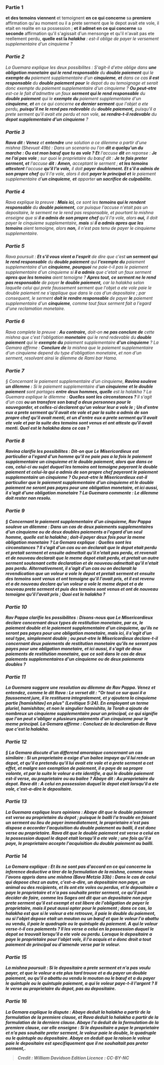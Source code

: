 
### Partie 1
<b>et des temoins viennent</b> et temoignent <b>en ce qui concerne</b> sa <b>premiere</b> affirmation qu'au moment ou il a prete serment que le depot avait ete vole, il etait en realite en sa possession ; <b>et il admet en ce qui concerne</b> sa <b>seconde</b> affirmation qu'il s'agissait d'un mensonge et qu'il n'avait pas ete reellement perdu, <b>quelle est la <i>halakha</b> : est-il oblige de payer le versement supplementaire d'un cinquieme ?

### Partie 2
La Guemara explique les deux possibilites : S'agit-il d'etre oblige dans <b>une obligation monetaire</b> <b>qui le rend responsable</b> du <b>double paiement</b> qui le <b>exempte du</b> paiement supplementaire d'un <b>cinquieme</b>, <b>et</b> dans ce cas <b>il est responsable</b> du <b>double paiement pour</b> le depot du au temoignage et serait donc exempte du paiement supplementaire d'un cinquieme ? <b>Ou peut-etre</b> est-ce le fait d'admettre un faux <b>serment qui le rend responsable</b> du <b>double paiement</b> qui le <b>exempte du</b> paiement supplementaire d'un <b>cinquieme</b>, <b>et</b> en ce qui concerne <b>ce dernier serment</b> que l'objet a ete perdu, <b>puisqu'il ne le rend pas redevable</b> du <b>double paiement,</b> puisqu'il a prete serment qu'il avait ete perdu et non vole, <b>se rendra-t-il redevable</b> du <b>depot supplementaire d'un cinquieme</b> ?

### Partie 3
<b>Rava dit : Venez</b> et <b>entendre</b> une solution a ce dilemme a partir d'une mishna (<i>Shevuot</i> 49b) : Dans un scenario ou l'on <b>dit a quelqu'un du marche : Ou est mon bœuf que tu as vole ? Et</b> l'accuse <b>dit</b> en reponse : <b>Je ne l'ai pas vole</b> ; sur quoi le proprietaire du bœuf dit : <b>Je te fais preter serment, et</b> l'accuse <b>dit : Amen,</b> acceptant le serment ; <b>et les temoins attestent</b> l'accuse <b>qu'il l'a vole,</b> il doit <b>payer doublement. Et s'il a admis de son propre chef</b> qu'il l'a vole, alors il doit <b>payer le principal et</b> le paiement supplementaire d'<b>un cinquieme</b>, <b>et</b> apporter <b>un sacrifice de culpabilite.</b>

### Partie 4
Rava explique la preuve : <b>Mais ici,</b> ce sont les <b>temoins qui le rendent responsable</b> du <b>double paiement,</b> car puisque l'accuse n'etait pas un depositaire, le serment ne le rend pas responsable, et pourtant la mishna enseigne que si <b>il a admis de son propre chef</b> qu'il l'a vole, alors <b>oui,</b> il doit payer le cinquieme supplementaire, <b>mais</b> si <b>il a admis apres que les temoins</b> aient temoigne, alors <b>non,</b> il n'est pas tenu de payer le cinquieme supplementaire.

### Partie 5
Rava poursuit : <b>Et s'il vous vient a l'esprit</b> de dire que c'est <b>un serment qui le rend responsable</b> du <b>double paiement</b> qui <b>l'exempte du</b> paiement supplementaire d'un <b>cinquieme</b>, <b>pourquoi</b> ne paie-t-il pas le paiement supplementaire d'un cinquieme si <b>il a admis</b> que c'etait un faux serment <b>apres que les temoins</b> aient temoigne ? <b>Apres tout, ce serment ne le rend pas responsable</b> de payer <b>le double paiement,</b> car la <i>halakha</i> selon laquelle celui qui prete faussement serment que l'objet a ete vole paie le double paiement ne s'applique que dans le cas d'un depositaire ; par consequent, le serment <b>doit le rendre responsable</b> de payer <b>le</b> paiement supplementaire d'un <b>cinquieme</b>, comme tout faux serment fait a l'egard d'une reclamation monetaire.

### Partie 6
Rava complete la preuve : <b>Au contraire,</b> doit-on <b>ne pas conclure de</b> cette mishna que c'est l'obligation <b>monetaire</b> qui le rend redevable</b> du <b>double paiement</b> qui le <b>exempte du</b> paiement supplementaire <b>d'un cinquieme</b> ? La Gemara affirme : <b>Conclure de</b> la mishna que le paiement supplementaire d'un cinquieme depend du type d'obligation monetaire, et non d'un serment, resolvant ainsi le dilemme de Rami bar Hama.

### Partie 7
§ Concernant le paiement supplementaire d'un cinquieme, <b>Ravina souleve un dilemme :</b> Si le paiement supplementaire d'<b>un cinquieme</b> <b>et le double paiement</b> sont partages <b>entre deux hommes, quelle</b> est la <i>halakha</i> ? La Guemara explique le dilemme : <b>Quelles sont les circonstances ? </b> Il s'agit d'un cas <b>ou un <b>transfere son bœuf a deux personnes</b> pour le sauvegarder, <b>et celles-ci declarent</b> qu'un <b>voleur</b> leur a vole <b>le</b> ; <b>Un</b> d'entre eux <b>a prete serment</b> qu'il avait ete vole <b>et</b> par la suite <b>a admis</b> de son propre chef qu'il avait menti, <b>et un</b> d'entre eux <b>a prete serment</b> qu'il avait ete vole <b>et</b> par la suite <b>des temoins sont venus</b> et ont atteste qu'il avait menti. <b>Quel</b> est le <i>halakha</i> dans ce cas ?

### Partie 8
Ravina clarifie les possibilites : <b>Dit-on</b> que <b>Le Misericordieux est particulier a l'egard d'un homme qu'il ne paie pas</b> a la fois <b>le</b> paiement supplementaire <b>un cinquieme</b> <b>et le double paiement,</b> alors que dans ce cas, <b>celui-ci</b> au sujet duquel les temoins ont temoigne <b>payeront le double paiement et celui-la</b> qui a admis de son propre chef <b>payeront le</b> paiement supplementaire <b>un cinquieme</b> ? <b>Ou peut-etre le Misericordieux est-il particulier que le</b> paiement supplementaire d'<b>un cinquieme</b> <b>et le double paiement ne seront pas payes pour une obligation monetaire</b>, <b>et ici aussi, il s'agit d'une obligation monetaire</b> ? La Guemara commente : Le dilemme <b>doit rester</b> non resolu.

### Partie 9
§ Concernant le paiement supplementaire d'un cinquieme, <b>Rav Pappa souleve un dilemme :</b> Dans un cas de <b>deux</b> paiements supplementaires d'<b>un cinquieme</b> <b>ou de deux doubles paiements a l'egard d'un seul homme, quelle</b> est la <i>halakha</i> ; doit-il payer deux fois pour la meme obligation monetaire ? La Gemara explique : <b>Quelles sont les circonstances ? </b> Il s'agit d'un cas <b>ou</b> on <b>declarait que le depot <b>etait perdu et pretait serment et</b> ensuite <b>admettait</b> qu'il n'etait pas perdu, <b>et revenait et</b> de nouveau <b>declarait que le meme depot <b>etait perdu, et pretait</b> un autre <b>serment</b> soutenant cette declaration <b>et</b> de nouveau <b>admettait</b> qu'il n'etait pas perdu. <b>Alternativement,</b> il s'agit d'un cas <b>ou</b> on <b>declarait la revendication</b> que <b>un voleur</b> a vole le depot <b>et pretait serment et</b> ensuite <b>des temoins sont venus</b> et ont temoigne qu'il l'avait pris, <b>et il est revenu et</b> a de nouveau <b>declare qu'un voleur</b> a vole le meme depot <b>et</b> a de nouveau <b>prete serment et</b> puis des <b>temoins sont venus</b> et ont de nouveau temoigne qu'il l'avait pris ; <b>Quoi</b> est le <i>halakha</i> ?

### Partie 10
Rav Pappa clarifie les possibilites : <b>Disons-nous</b> que <b>Le Misericordieux declare</b> concernant <b>deux types de restitution monetaire,</b> par ex, le paiement double et le paiement supplementaire d'un cinquieme, <b>qu'ils ne seront pas payes pour une obligation</b> monetaire, <b>mais ici, il s'agit</b> d'un seul <b>type, </b> simplement double ; <b>ou peut-etre le Misericordieux declare-t-il</b> concernant <b>deux</b> paiements de <b>restitution monetaire qu'ils ne seront pas payes pour une obligation monetaire</b>, <b>et ici aussi, il s'agit de deux</b> paiements de <b>restitution monetaire,</b> que ce soit dans le cas de deux paiements supplementaires d'un cinquieme ou de deux paiements doubles ?

### Partie 11
La Guemara suggere une resolution au dilemme de Rav Pappa. <b>Venez</b> et <b>entendez, comme le dit Rava :</b> Le verset dit : "Or tout ce sur quoi il a faussement jure, il le restituera integralement, <b>et y ajoutera la cinquieme partie [<i>hamishitav</i>] en plus"</b> (Levitique 5:24). En employant un terme pluriel, <i>hamishitav</i>, et non le singulier <i>hamishito</i>, <b>la Torah a ajoute de nombreux</b> <b>un cinquieme supplementaire pour un principal,</b> ce qui signifie que l'on peut s'obliger a plusieurs paiements d'un cinquieme pour le meme principal. La Gemara affirme : <b>Concluez de</b> la declaration de Rava que c'est la <i>halakha</i>.

### Partie 12
§ La Gemara discute d'un differend amoraique concernant un cas similaire : Si <b>un proprietaire a exige d'un <b>bailee</b> impaye qu'il lui rende un depot, et qu'il a pretendu qu'il lui avait ete vole <b>et a prete serment</b> a cet effet, <b>et</b> malgre son exemption de paiement, <b>il a paye</b> de sa propre volonte, <b>et</b> par la suite <b>le voleur a ete identifie, a qui</b> le <b>double paiement</b> est-il verse, au proprietaire ou au bailee ? <b>Abaye dit : Au proprietaire du depot. Rava dit : A celui en possession duquel</b> <b>le depot</b> etait lorsqu'il a ete vole, c'est-a-dire le depositaire.

### Partie 13
La Guemara explique leurs opinions : <b>Abaye dit</b> que le double paiement est verse <b>au proprietaire du depot ; puisque</b> le bailli l'a <b>trouble en</b> faisant <b>un serment</b> au lieu de payer immediatement, le proprietaire n'est <b>pas</b> dispose a <b>accorder l'acquisition du double paiement au</b> bailli, il est donc verse au proprietaire. <b>Rava dit</b> que le double paiement est verse <b>a celui en la possession duquel</b> <b>le depot</b> etait lorsqu'il a ete vole ; <b>une fois qu'il a paye,</b> le proprietaire <b>accepte l'acquisition du double paiement au</b> bailli.

### Partie 14
La Gemara explique : <b>Et ils ne sont pas d'accord en ce qui concerne la <b>inference</b> deductive a tirer de la formulation <b>de la mishna, comme nous l'avons appris</b> dans une mishna (<i>Bava Metzia</i> 33b) : Dans le cas de <b>celui qui depose chez un autre,</b> c'est-a-dire, un depositaire non paye, <b>un animal ou des recipients, et ils ont ete voles ou perdus,</b> et le depositaire a <b>paye</b> le proprietaire <b>et n'a pas souhaite preter serment,</b> ce qu'il peut decider de faire, <b>comme</b> les Sages <b>ont dit</b> que <b>un depositaire non paye prete serment</b> qu'il est exempt <b>et est libere</b> de l'obligation de payer le proprietaire, mais il peut aussi opter pour le paiement ; dans ce cas, la <i>halakha</i> est que si <b>le voleur a ete retrouve, il paie le double du paiement,</b> ou si l'objet depose etait un mouton ou un bœuf et que le voleur l'a <b>abattu ou vendu</b>, <b>il paie</b> le <b>quadruple ou le quintuple du paiement. A qui le voleur verse-t-il ces paiements ? Il les verse <b>a celui en la possession duquel</b> <b>le depot</b> se trouvait lorsqu'il a ete vole ou perdu. Lorsque le depositaire a paye le proprietaire pour l'objet vole, il l'a acquis et a donc droit a tout paiement de principal ou d'amende verse par le voleur.

### Partie 15
La mishna poursuit : Si le depositaire <b>a prete serment et n'a pas voulu payer,</b> et que <b>le voleur a ete</b> plus tard <b>trouve</b> et a du <b>payer un double paiement,</b> ou qu'il a <b>abattu ou vendu</b> le mouton ou le bœuf et a du <b>payer</b> le <b>quintuple ou le quintuple paiement, a qui</b> le voleur <b>paye-t-il</b> l'argent ? Il le verse <b>au proprietaire du depot,</b> pas au depositaire.

### Partie 16
La Gemara explique la dispute : <b>Abaye deduit</b> la <i>halakha</i> <b>a partir</b> de la formulation de <b>la premiere clause,</b> et <b>Rava deduit</b> la <i>halakha</i> <b>a partir</b> de la formulation de <b>la derniere clause. Abaye l'a deduit</b> <b>de la formulation de <b>la premiere clause, car elle enseigne :</b> Si le depositaire <b>a paye</b> le proprietaire <b>et n'a pas souhaite preter serment,</b> le voleur paie le double, le quadruple ou le quintuple au depositaire. Abaye en deduit que <b>la raison</b> le voleur paie le depositaire est specifiquement <b>que</b> il <b>ne souhaitait pas preter serment,</b>.

>Credit : William Davidson Edition
>Licence : CC-BY-NC
